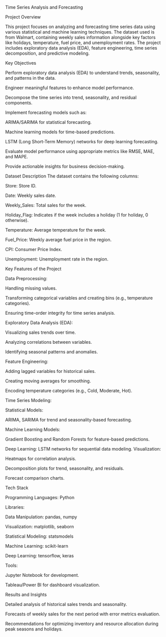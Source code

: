 Time Series Analysis and Forecasting

Project Overview

This project focuses on analyzing and forecasting time series data using various statistical and machine learning techniques. The dataset used is from Walmart, containing weekly sales information alongside key factors like holidays, temperature, fuel price, and unemployment rates. The project includes exploratory data analysis (EDA), feature engineering, time series decomposition, and predictive modeling.

Key Objectives

Perform exploratory data analysis (EDA) to understand trends, seasonality, and patterns in the data.

Engineer meaningful features to enhance model performance.

Decompose the time series into trend, seasonality, and residual components.

Implement forecasting models such as:

ARIMA/SARIMA for statistical forecasting.

Machine learning models for time-based predictions.

LSTM (Long Short-Term Memory) networks for deep learning forecasting.

Evaluate model performance using appropriate metrics like RMSE, MAE, and MAPE.

Provide actionable insights for business decision-making.

Dataset Description The dataset contains the following columns:

Store: Store ID.

Date: Weekly sales date.

Weekly_Sales: Total sales for the week.

Holiday_Flag: Indicates if the week includes a holiday (1 for holiday, 0 otherwise).

Temperature: Average temperature for the week.

Fuel_Price: Weekly average fuel price in the region.

CPI: Consumer Price Index.

Unemployment: Unemployment rate in the region.

Key Features of the Project

Data Preprocessing:

Handling missing values.

Transforming categorical variables and creating bins (e.g., temperature categories).

Ensuring time-order integrity for time series analysis.

Exploratory Data Analysis (EDA):

Visualizing sales trends over time.

Analyzing correlations between variables.

Identifying seasonal patterns and anomalies.

Feature Engineering:

Adding lagged variables for historical sales.

Creating moving averages for smoothing.

Encoding temperature categories (e.g., Cold, Moderate, Hot).

Time Series Modeling:

Statistical Models:

ARIMA, SARIMA for trend and seasonality-based forecasting.

Machine Learning Models:

Gradient Boosting and Random Forests for feature-based predictions.

Deep Learning: LSTM networks for sequential data modeling. Visualization:

Heatmaps for correlation analysis.

Decomposition plots for trend, seasonality, and residuals.

Forecast comparison charts.

Tech Stack

Programming Languages: Python

Libraries:

Data Manipulation: pandas, numpy

Visualization: matplotlib, seaborn

Statistical Modeling: statsmodels

Machine Learning: scikit-learn

Deep Learning: tensorflow, keras

Tools:

Jupyter Notebook for development.

Tableau/Power BI for dashboard visualization.

Results and Insights

Detailed analysis of historical sales trends and seasonality.

Forecasts of weekly sales for the next period with error metrics evaluation.

Recommendations for optimizing inventory and resource allocation during peak seasons and holidays.
